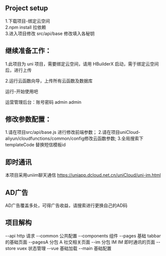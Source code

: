 ## Project setup

1.下载项目-绑定云空间  
2.npm install 拉依赖  
3.进入项目修改 src/api/base 修改填入各秘钥

## 继续准备工作：

1.此项目为 uni 项目，需要绑定云空间，请用 HBuilderX 启动，需于绑定云空间后，进行上传

2.运行云函数向导，上传所有云函数及数据库

运行-开始使用吧

运营管理后台：账号密码 admin admin

## 修改参数配置：

1.请在项目src/api/base.js 进行修改前端参数；
2.请在项目uniCloud-aliyun/cloudfunctions/common/config修改云函数参数;
3.全局搜索下 templateCode 替换短信模板id

## 即时通讯

本项目采用uniim聊天通信 https://uniapp.dcloud.net.cn/uniCloud/uni-im.html

## AD广告

AD广告覆盖多处，可得广告收益，请搜索进行更换自己的AD码  <ad>

## 项目解构

--api http 请求
--common 公共配置
--components 组件
--pages 基础 tabbar 的基础页面
--pagesA 分包 A 社交相关页面
--im 分包 IM IM 即时通讯的页面
--store vuex 状态管理
--vue 基础加载
--main 基础配置
